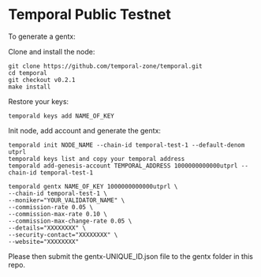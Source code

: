 # Temporal Public Testnet

To generate a gentx:

Clone and install the node:

```
git clone https://github.com/temporal-zone/temporal.git
cd temporal
git checkout v0.2.1
make install
```

Restore your keys:

```
temporald keys add NAME_OF_KEY
```

Init node, add account and generate the gentx:

```
temporald init NODE_NAME --chain-id temporal-test-1 --default-denom utprl
temporald keys list and copy your temporal address
temporald add-genesis-account TEMPORAL_ADDRESS 1000000000000utprl --chain-id temporal-test-1
```

```
temporald gentx NAME_OF_KEY 1000000000000utprl \
--chain-id temporal-test-1 \
--moniker="YOUR_VALIDATOR_NAME" \
--commission-rate 0.05 \
--commission-max-rate 0.10 \
--commission-max-change-rate 0.05 \
--details="XXXXXXXX" \
--security-contact="XXXXXXXX" \
--website="XXXXXXXX"
```

Please then submit the gentx-UNIQUE_ID.json file to the gentx folder in this repo.
